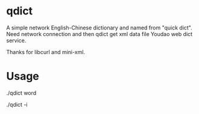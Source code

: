 qdict
=====

A simple network English-Chinese dictionary and named from "quick dict".
Need network connection and then qdict get xml data file Youdao web dict service.

Thanks for libcurl and mini-xml.

Usage
===
./qdict word

./qdict -i
